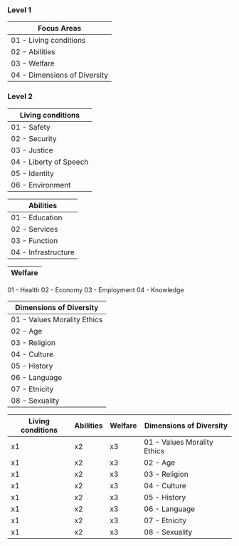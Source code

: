 ### Level 1

Focus Areas  |
------------  |
01 - Living conditions|
02 - Abilities|
03 - Welfare|
04 - Dimensions of Diversity|

### Level 2
Living conditions |
------------  |
01 - Safety|
02 - Security|
03 - Justice|
04 - Liberty of Speech|
05 - Identity|
06 - Environment|

Abilities  |
------------  |
01 - Education|
02 - Services|
03 - Function|
04 - Infrastructure|

Welfare  |
------------  |
01 - Health
02 - Economy
03 - Employment
04 - Knowledge

Dimensions of Diversity  |
------------  |
01 - Values Morality Ethics|
02 - Age|
03 - Religion|
04 - Culture|
05 - History|
06 - Language|
07 - Etnicity|
08 - Sexuality|


Living conditions | Abilities  |  Welfare  |  Dimensions of Diversity  |
------------  |  ------------  |  ------------  |  ------------  |
x1 | x2 | x3 | 01 - Values Morality Ethics| 01 - Education | 01 - Health |
x1 | x2 | x3 |02 - Age|
x1 | x2 | x3 |03 - Religion|
x1 | x2 | x3 |04 - Culture|
x1 | x2 | x3 |05 - History|
x1 | x2 | x3 |06 - Language|
x1 | x2 | x3 |07 - Etnicity|
x1 | x2 | x3 |08 - Sexuality|

